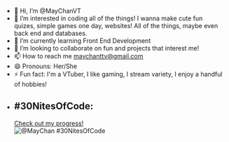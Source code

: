 - 👋 Hi, I’m @MayChanVT
- 👀 I’m interested in coding all of the things! I wanna make cute fun quizes, simple games one day, websites! All of the things, maybe even back end and databases.
- 🌱 I’m currently learning Front End Development
- 💞️ I’m looking to collaborate on fun and projects that interest me!
- 📫 How to reach me maychanttv@gmail.com
- 😄 Pronouns: Her/She
- ⚡ Fun fact: I'm a VTuber, I like gaming, I stream variety, I enjoy a handful of hobbies!
- ## #30NitesOfCode:
  [Check out my progress!](https://www.codedex.io/@MayChan/30-nites-of-code)  
  ![@MayChan #30NitesOfCode](https://www.codedex.io/api/petStatus?user=MayChan)

<!---
MayChanVT/MayChanVT is a ✨ special ✨ repository because its `README.md` (this file) appears on your GitHub profile.
You can click the Preview link to take a look at your changes.
--->
